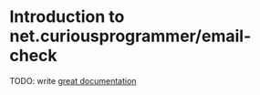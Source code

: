 # Introduction to net.curiousprogrammer/email-check

TODO: write [great documentation](http://jacobian.org/writing/what-to-write/)
